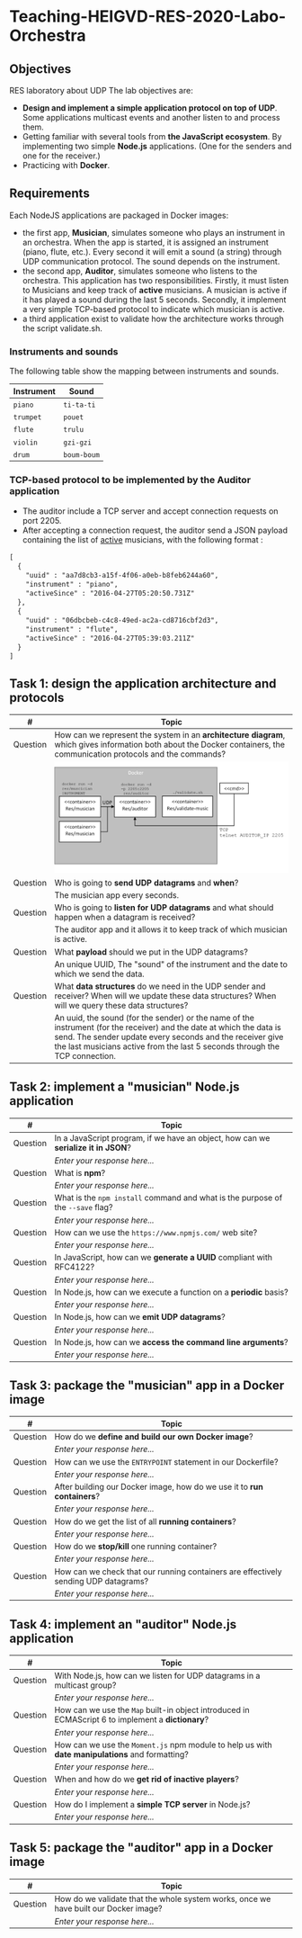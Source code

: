 # Teaching-HEIGVD-RES-2020-Labo-Orchestra

## Objectives

RES laboratory about UDP
The lab objectives are:
* **Design and implement a simple application protocol on top of UDP**. Some applications multicast events and another listen to and process them.
* Getting familiar with several tools from **the JavaScript ecosystem**. By implementing two simple **Node.js** applications. (One for the senders and one for the receiver.)
* Practicing with **Docker**.

## Requirements

Each NodeJS applications are packaged in Docker images:
* the first app, **Musician**, simulates someone who plays an instrument in an orchestra. 
When the app is started, it is assigned an instrument (piano, flute, etc.). 
Every second it will emit a sound (a string) through UDP communication protocol.
The sound depends on the instrument.
* the second app, **Auditor**, simulates someone who listens to the orchestra.
This application has two responsibilities. Firstly, it must listen to Musicians and keep track of **active** musicians.
A musician is active if it has played a sound during the last 5 seconds.
Secondly, it implement a very simple TCP-based protocol to indicate which musician is active.
* a third application exist to validate how the architecture works through the script validate.sh.

### Instruments and sounds

The following table show the mapping between instruments and sounds.

| Instrument | Sound         |
|------------|---------------|
| `piano`    | `ti-ta-ti`    |
| `trumpet`  | `pouet`       |
| `flute`    | `trulu`       |
| `violin`   | `gzi-gzi`     |
| `drum`     | `boum-boum`   |


### TCP-based protocol to be implemented by the Auditor application

* The auditor include a TCP server and accept connection requests on port 2205.
* After accepting a connection request, the auditor send a JSON payload containing the list of <u>active</u> musicians, with the following format :

```
[
  {
  	"uuid" : "aa7d8cb3-a15f-4f06-a0eb-b8feb6244a60",
  	"instrument" : "piano",
  	"activeSince" : "2016-04-27T05:20:50.731Z"
  },
  {
  	"uuid" : "06dbcbeb-c4c8-49ed-ac2a-cd8716cbf2d3",
  	"instrument" : "flute",
  	"activeSince" : "2016-04-27T05:39:03.211Z"
  }
]
```


## Task 1: design the application architecture and protocols

| #  | Topic |
| --- | --- |
|Question | How can we represent the system in an **architecture diagram**, which gives information both about the Docker containers, the communication protocols and the commands? |
| | ![image](images/Architecture_Diagram.png) |
|Question | Who is going to **send UDP datagrams** and **when**? |
| | The musician app every seconds. |
|Question | Who is going to **listen for UDP datagrams** and what should happen when a datagram is received? |
| | The auditor app and it allows it to keep track of which musician is active. |
|Question | What **payload** should we put in the UDP datagrams? |
| | An unique UUID, The "sound" of the instrument and the date to which we send the data. |
|Question | What **data structures** do we need in the UDP sender and receiver? When will we update these data structures? When will we query these data structures? |
| | An uuid, the sound (for the sender) or the name of the instrument (for the receiver) and the date at which the data is send. The sender update every seconds and the receiver give the last musicians active from the last 5 seconds through the TCP connection. |


## Task 2: implement a "musician" Node.js application

| #  | Topic |
| ---  | --- |
|Question | In a JavaScript program, if we have an object, how can we **serialize it in JSON**? |
| | *Enter your response here...*  |
|Question | What is **npm**?  |
| | *Enter your response here...*  |
|Question | What is the `npm install` command and what is the purpose of the `--save` flag?  |
| | *Enter your response here...*  |
|Question | How can we use the `https://www.npmjs.com/` web site?  |
| | *Enter your response here...*  |
|Question | In JavaScript, how can we **generate a UUID** compliant with RFC4122? |
| | *Enter your response here...*  |
|Question | In Node.js, how can we execute a function on a **periodic** basis? |
| | *Enter your response here...*  |
|Question | In Node.js, how can we **emit UDP datagrams**? |
| | *Enter your response here...*  |
|Question | In Node.js, how can we **access the command line arguments**? |
| | *Enter your response here...*  |


## Task 3: package the "musician" app in a Docker image

| #  | Topic |
| ---  | --- |
|Question | How do we **define and build our own Docker image**?|
| | *Enter your response here...*  |
|Question | How can we use the `ENTRYPOINT` statement in our Dockerfile?  |
| | *Enter your response here...*  |
|Question | After building our Docker image, how do we use it to **run containers**?  |
| | *Enter your response here...*  |
|Question | How do we get the list of all **running containers**?  |
| | *Enter your response here...*  |
|Question | How do we **stop/kill** one running container?  |
| | *Enter your response here...*  |
|Question | How can we check that our running containers are effectively sending UDP datagrams?  |
| | *Enter your response here...*  |


## Task 4: implement an "auditor" Node.js application

| #  | Topic |
| ---  | ---  |
|Question | With Node.js, how can we listen for UDP datagrams in a multicast group? |
| | *Enter your response here...*  |
|Question | How can we use the `Map` built-in object introduced in ECMAScript 6 to implement a **dictionary**?  |
| | *Enter your response here...* |
|Question | How can we use the `Moment.js` npm module to help us with **date manipulations** and formatting?  |
| | *Enter your response here...* |
|Question | When and how do we **get rid of inactive players**?  |
| | *Enter your response here...* |
|Question | How do I implement a **simple TCP server** in Node.js?  |
| | *Enter your response here...* |


## Task 5: package the "auditor" app in a Docker image

| #  | Topic |
| ---  | --- |
|Question | How do we validate that the whole system works, once we have built our Docker image? |
| | *Enter your response here...* |
